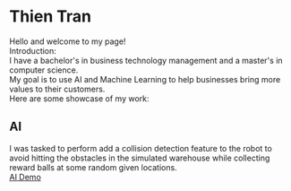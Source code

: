 # Thien Tran
Hello and welcome to my page! <br/>
Introduction: <br/>
I have a bachelor's in business technology management and a master's in computer science. <br/>
My goal is to use AI and Machine Learning to help businesses bring more values to their customers. <br/>
Here are some showcase of my work: <br/>
## AI
I was tasked to perform add a collision detection feature to the robot to avoid hitting the obstacles in the simulated warehouse while collecting reward balls at some random given locations. <br/>
[AI Demo](asfas.come)





